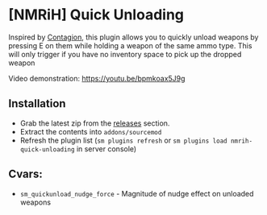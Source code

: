 # [NMRiH] Quick Unloading
Inspired by [Contagion](https://steamcommunity.com/app/238430), this plugin allows you to quickly unload weapons by pressing E on them while holding a weapon of the same ammo type. This will only trigger if you have no inventory space to pick up the dropped weapon

Video demonstration: https://youtu.be/bpmkoax5J9g

## Installation
- Grab the latest zip from the [releases](https://github.com/dysphie/nmrih-quick-unloading/releases) section.
- Extract the contents into `addons/sourcemod`
- Refresh the plugin list (`sm plugins refresh` or `sm plugins load nmrih-quick-unloading` in server console)

## Cvars:
  * `sm_quickunload_nudge_force` - Magnitude of nudge effect on unloaded weapons
 
 
